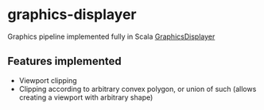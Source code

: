 # graphics-displayer
Graphics pipeline implemented fully in Scala
[GraphicsDisplayer](src/GraphicsDisplayer.scala)
## Features implemented
 - Viewport clipping
 - Clipping according to arbitrary convex polygon, or union of such (allows creating a viewport with arbitrary shape)
